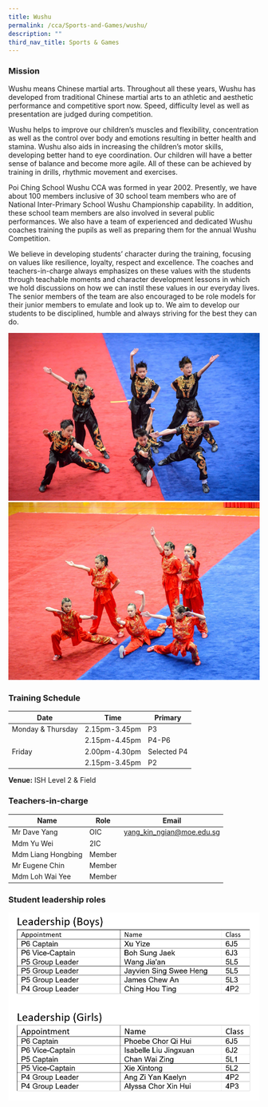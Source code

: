 ```yaml
---
title: Wushu
permalink: /cca/Sports-and-Games/wushu/
description: ""
third_nav_title: Sports & Games
---
```

### Mission

Wushu means Chinese martial arts. Throughout all these years, Wushu has developed from traditional Chinese martial arts to an athletic and aesthetic performance and competitive sport now. Speed, difficulty level as well as presentation are judged during competition.

Wushu helps to improve our children’s muscles and flexibility, concentration as well as the control over body and emotions resulting in better health and stamina. Wushu also aids in increasing the children’s motor skills, developing better hand to eye coordination. Our children will have a better sense of balance and become more agile. All of these can be achieved by training in drills, rhythmic movement and exercises.

Poi Ching School Wushu CCA was formed in year 2002. Presently, we have about 100 members inclusive of 30 school team members who are of National Inter-Primary School Wushu Championship capability. In addition, these school team members are also involved in several public performances. We also have a team of experienced and dedicated Wushu coaches training the pupils as well as preparing them for the annual Wushu Competition.

We believe in developing students’ character during the training, focusing on values like resilience, loyalty, respect and excellence. The coaches and teachers-in-charge always emphasizes on these values with the students through teachable moments and character development lessons in which we hold discussions on how we can instil these values in our everyday lives. The senior members of the team are also encouraged to be role models for their junior members to emulate and look up to. We aim to develop our students to be disciplined, humble and always striving for the best they can do.

![](/images/wushu5.jpg)
![](/images/wushu6.jpg)

### Training Schedule

|Date| Time | Primary| 
|-----|----|------|
|Monday & Thursday|2.15pm-3.45pm |P3|
||2.15pm-4.45pm |P4-P6|
|Friday|2.00pm-4.30pm |Selected P4|
||2.15pm-3.45pm |P2|

**Venue:**
 ISH Level 2 & Field

### Teachers-in-charge



| Name | Role | Email |
| -------- | -------- | -------- |
| Mr Dave Yang     | OIC     | yang_kin_ngian@moe.edu.sg     |
| Mdm Yu Wei      | 2IC     |     |
| Mdm Liang Hongbing     | Member    |      |
| Mr Eugene Chin     | Member     |      |
| Mdm Loh Wai Yee     | Member     |      |



### Student leadership roles
![](/images/wushu%20leadership%20roles.png)





